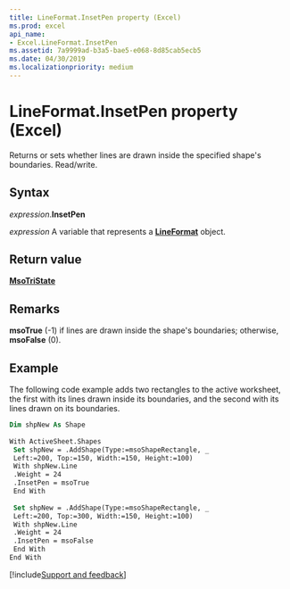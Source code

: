 ```yaml
---
title: LineFormat.InsetPen property (Excel)
ms.prod: excel
api_name:
- Excel.LineFormat.InsetPen
ms.assetid: 7a9999ad-b3a5-bae5-e068-8d85cab5ecb5
ms.date: 04/30/2019
ms.localizationpriority: medium
---
```



# LineFormat.InsetPen property (Excel)

Returns or sets whether lines are drawn inside the specified shape's boundaries. Read/write.


## Syntax

_expression_.**InsetPen**

_expression_ A variable that represents a **[LineFormat](Excel.LineFormat.md)** object.


## Return value

**[MsoTriState](Office.MsoTriState.md)**


## Remarks

**msoTrue** (-1) if lines are drawn inside the shape's boundaries; otherwise, **msoFalse** (0).


## Example

The following code example adds two rectangles to the active worksheet, the first with its lines drawn inside its boundaries, and the second with its lines drawn on its boundaries.

```vb
Dim shpNew As Shape 
 
With ActiveSheet.Shapes 
 Set shpNew = .AddShape(Type:=msoShapeRectangle, _ 
 Left:=200, Top:=150, Width:=150, Height:=100) 
 With shpNew.Line 
 .Weight = 24 
 .InsetPen = msoTrue 
 End With 
 
 Set shpNew = .AddShape(Type:=msoShapeRectangle, _ 
 Left:=200, Top:=300, Width:=150, Height:=100) 
 With shpNew.Line 
 .Weight = 24 
 .InsetPen = msoFalse 
 End With 
End With
```




[!include[Support and feedback](~/includes/feedback-boilerplate.md)]
